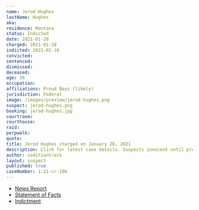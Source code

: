 ```yaml
---
name: Jerod Hughes
lastName: Hughes
aka:
residence: Montana
status: Indicted
date: 2021-01-28
charged: 2021-01-28
indicted: 2021-02-10
convicted: 
sentenced: 
dismissed: 
deceased:
age: 36
occupation:
affiliations: Proud Boys (likely)
jurisdiction: Federal
image: /images/preview/jerod-hughes.png
suspect: jerod-hughes.png
booking: jerod-hughes.jpg
courtroom:
courthouse:
raid:
perpwalk:
quote:
title: Jerod Hughes charged on January 28, 2021
description: Click for latest case details. Suspects innocent until proven guilty.
author: seditiontrack
layout: suspect
published: true
caseNumber: 1:21-cr-106
---
```

- [News Report](https://helenair.com/news/local/a-closer-look-at-the-east-helena-brothers-arrested-in-capitol-riot/article_0efda0dd-39e7-5650-8a5c-2ebdc03579b5.html)
- [Statement of Facts](https://www.justice.gov/opa/page/file/1364151/download)
- [Indictment](https://www.justice.gov/usao-dc/case-multi-defendant/file/1371626/download)
